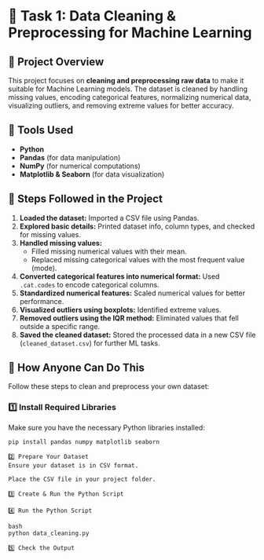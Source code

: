 # 🧹 Task 1: Data Cleaning & Preprocessing for Machine Learning

## 📌 Project Overview
This project focuses on **cleaning and preprocessing raw data** to make it suitable for Machine Learning models. The dataset is cleaned by handling missing values, encoding categorical features, normalizing numerical data, visualizing outliers, and removing extreme values for better accuracy.

## 🔧 Tools Used
- **Python**
- **Pandas** (for data manipulation)
- **NumPy** (for numerical computations)
- **Matplotlib & Seaborn** (for data visualization)

## 🚀 Steps Followed in the Project
1. **Loaded the dataset:** Imported a CSV file using Pandas.
2. **Explored basic details:** Printed dataset info, column types, and checked for missing values.
3. **Handled missing values:**
   - Filled missing numerical values with their mean.
   - Replaced missing categorical values with the most frequent value (mode).
4. **Converted categorical features into numerical format:** Used `.cat.codes` to encode categorical columns.
5. **Standardized numerical features:** Scaled numerical values for better performance.
6. **Visualized outliers using boxplots:** Identified extreme values.
7. **Removed outliers using the IQR method:** Eliminated values that fell outside a specific range.
8. **Saved the cleaned dataset:** Stored the processed data in a new CSV file (`cleaned_dataset.csv`) for further ML tasks.

## 📂 How Anyone Can Do This
Follow these steps to clean and preprocess your own dataset:

### **1️⃣ Install Required Libraries**
Make sure you have the necessary Python libraries installed:
``` IN bash
pip install pandas numpy matplotlib seaborn

2️⃣ Prepare Your Dataset
Ensure your dataset is in CSV format.

Place the CSV file in your project folder.

3️⃣ Create & Run the Python Script

4️⃣ Run the Python Script

bash
python data_cleaning.py

5️⃣ Check the Output
  
